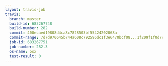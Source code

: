 ```yaml
---
layout: travis-job
travis:
  branch: master
  build-id: 683267748
  build-number: 282
  commit: 400ecaed19808d4ca8c7828503bf55424202068a
  commit-range: 7d7d970645b744a608c792595dc1f3e6470bcf08...1f209f1f0d7ce9bba2b45212f0e9561366c9ea71
  job-id: 683267751
  job-number: 282.3
  os-name: osx
  test-result: 0
---
```

